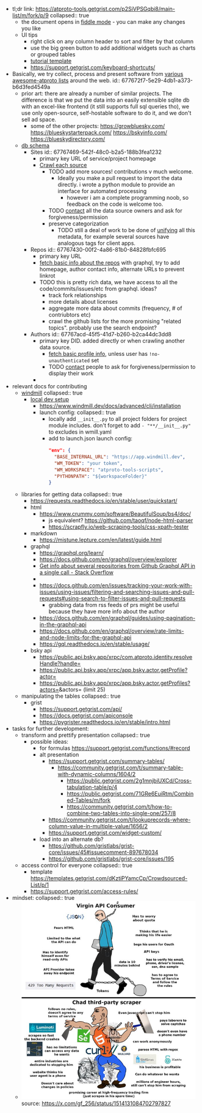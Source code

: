 - tl;dr link: https://atproto-tools.getgrist.com/p2SiVPSGqbi8/main-list/m/fork/p/9
  collapsed:: true
	- the document opens in [fiddle mode](https://support.getgrist.com/glossary/#fiddle-mode) - you can make any changes you like
	- UI tips
		- right click on any column header to sort and filter by that column
		- use the big green button to add additional widgets such as charts or grouped tables
		- [tutorial template](https://templates.getgrist.com/doc/woXtXUBmiN5T)
		- https://support.getgrist.com/keyboard-shortcuts/
- Basically, we try collect, process and present software from [various awesome-atproto lists](https://atproto-tools.getgrist.com/p2SiVPSGqbi8/main-list/p/7) around the web.
  id:: 677672f7-5e29-4db1-a373-b6d3fed4549a
	- prior art: there are already a number of similar projects. The difference is that we put the data into an easily extensible sqlite db with an excel-like frontend (it still supports full sql queries tho), we use only open-source, self-hostable software to do it, and we don't sell ad space.
		- some of the other projects:
		  https://growbluesky.com/
		  https://blueskystarterpack.com/
		  https://bskyinfo.com/
		  https://blueskydirectory.com/
	- [db schema]([[schema]])
		- Sites
		  id:: 67767469-542f-48c0-b2a5-188b3fea1232
			- primary key URL of service/project homepage
			- [Crawl each source](https://github.com/atproto-tools/atproto-tools-scripts/tree/main/f/data_sources)
				- TODO add more sources! contributions v much welcome.
					- Ideally you make a pull request to import the data directly. i wrote a python module to provide an interface for automated processing
						- however i am a complete programming noob, so feedback on the code is welcome too.
				- TODO [contact](https://atproto-tools.getgrist.com/p2SiVPSGqbi8/main-list/p/7#a1.s19.r3.c684) all the data source owners and ask for forgiveness/permission
				- preserve categorization
					- TODO still a deal of work to be done of [unifying](https://atproto-tools.getgrist.com/p2SiVPSGqbi8/main-list/p/19) all this metadata, for example several sources have analogous tags for client apps.
		- Repos
		  id:: 67767430-00f2-4a86-81b0-84828fbfc695
			- primary key URL
			- [fetch basic info about the repos](https://github.com/atproto-tools/atproto-tools-scripts/blob/main/f/main/get_repos_data.py) with graphql, try to add homepage, author contact info, alternate URLs to prevent linkrot
			- TODO this is pretty rich data, we have access to all the code/commits/issues/etc from graphql. ideas?
				- track fork relationships
				- more details about licenses
				- aggregate more data about commits (frequency, # of contriubtors etc)
				- crawl the github lists for the more promising "related topics". probably use the search endpoint?
		- Authors
		  id:: 67767acd-45f5-41d7-b260-b2ca44dc3dd8
			- primary key DID. added directly or when crawling another data source.
				- [fetch basic profile info](https://github.com/atproto-tools/atproto-tools-scripts/blob/main/f/main/get_authors_data.py), unless user has `!no-unauthenticated` set
				- TODO [contact](https://atproto-tools.getgrist.com/p2SiVPSGqbi8/main-list/p/5#a1.s15.r1.c685) people to ask for forgiveness/permission to display their work
			-
- relevant docs for contributing
	- [windmill](https://www.windmill.dev/docs/intro)
	  collapsed:: true
		- [local dev setup](https://www.windmill.dev/docs/advanced/local_development#develop-locally)
			- https://www.windmill.dev/docs/advanced/cli/installation
			- launch config:
			  collapsed:: true
				- locally add `__init__.py` to all project folders for project module includes. don't forget to add `- "**/__init__.py"` to excludes in wmill.yaml
				- add to launch.json launch config:
				  ```json
				  "env": {
				    "BASE_INTERNAL_URL": "https://app.windmill.dev",
				    "WM_TOKEN": "your token",
				    "WM_WORKSPACE": "atproto-tools-scripts",
				    "PYTHONPATH": "${workspaceFolder}"
				  }
				  ```
	- libraries for getting data
	  collapsed:: true
		- https://requests.readthedocs.io/en/stable/user/quickstart/
		- html
			- https://www.crummy.com/software/BeautifulSoup/bs4/doc/
				- js equivalent? https://github.com/taoqf/node-html-parser
				- https://scrapfly.io/web-scraping-tools/css-xpath-tester
		- markdown
			- https://mistune.lepture.com/en/latest/guide.html
		- graphql
			- https://graphql.org/learn/
			- https://docs.github.com/en/graphql/overview/explorer
			- [Get info about several repositories from Github Graphql API in a single call - Stack Overflow](https://stackoverflow.com/a/77549291/592606)
			-
			- https://docs.github.com/en/issues/tracking-your-work-with-issues/using-issues/filtering-and-searching-issues-and-pull-requests#using-search-to-filter-issues-and-pull-requests
				- grabbing data from rss feeds of prs might be useful because they have more info about the author
			- https://docs.github.com/en/graphql/guides/using-pagination-in-the-graphql-api
			- https://docs.github.com/en/graphql/overview/rate-limits-and-node-limits-for-the-graphql-api
			- https://gql.readthedocs.io/en/stable/usage/
		- bsky api
			- https://public.api.bsky.app/xrpc/com.atproto.identity.resolveHandle?handle=<handle>
			- https://public.api.bsky.app/xrpc/app.bsky.actor.getProfile?actor=<did>
			- https://public.api.bsky.app/xrpc/app.bsky.actor.getProfiles?actors=<did>&actors=<did> (limit 25)
	- manipulating the tables
	  collapsed:: true
		- grist
			- https://support.getgrist.com/api/
			- https://docs.getgrist.com/apiconsole
			- https://pygrister.readthedocs.io/en/stable/intro.html
- tasks for further development:
	- transform and prettify presentation
	  collapsed:: true
		- possible ideas:
			- for formulas https://support.getgrist.com/functions/#record
			- alt presentation
				- https://support.getgrist.com/summary-tables/
					- https://community.getgrist.com/t/summary-table-with-dynamic-columns/1604/2
						- https://public.getgrist.com/2g1mnjbiUXCd/Cross-tabulation-table/p/4
						- https://public.getgrist.com/71GRe6EuiRtm/Combined-Tables/m/fork
						- https://community.getgrist.com/t/how-to-combine-two-tables-into-single-one/257/8
				- https://community.getgrist.com/t/lookuprecords-where-column-value-in-multiple-value/1656/2
				- https://support.getgrist.com/widget-custom/
			- load into an alternate db?
				- https://github.com/gristlabs/grist-core/issues/45#issuecomment-897678034
				- https://github.com/gristlabs/grist-core/issues/195
	- access control for everyone
	  collapsed:: true
		- template https://templates.getgrist.com/dKztiPYamcCp/Crowdsourced-List/p/1
		- https://support.getgrist.com/access-rules/
- mindset:
  collapsed:: true
	- ![image.png](../assets/image_1735320252579_0.png) 
	  source: https://x.com/gf_256/status/1514131084702797827